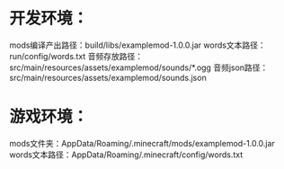 # 开发环境：
mods编译产出路径：build/libs/examplemod-1.0.0.jar
words文本路径：run/config/words.txt
音频存放路径：src/main/resources/assets/examplemod/sounds/*.ogg
音频json路径：src/main/resources/assets/examplemod/sounds.json

# 游戏环境：
mods文件夹：AppData/Roaming/.minecraft/mods/examplemod-1.0.0.jar
words文本路径：AppData/Roaming/.minecraft/config/words.txt
